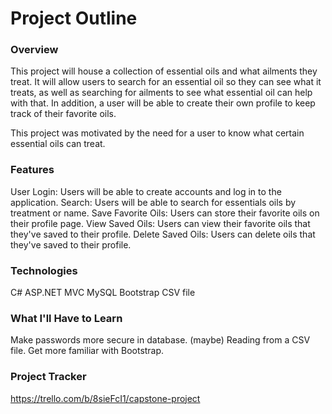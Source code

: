 # Project Outline

### Overview
This project will house a collection of essential oils and what ailments they treat. It will allow users to search for an essential oil so they can see what it treats, as well as searching for ailments to see what essential oil can help with that. In addition, a user will be able to create their own profile to keep track of their favorite oils.

This project was motivated by the need for a user to know what certain essential oils can treat.

### Features
User Login: Users will be able to create accounts and log in to the application.
Search: Users will be able to search for essentials oils by treatment or name.
Save Favorite Oils: Users can store their favorite oils on their profile page.
View Saved Oils: Users can view their favorite oils that they've saved to their profile.
Delete Saved Oils: Users can delete oils that they've saved to their profile.


### Technologies
C# ASP.NET MVC
MySQL
Bootstrap
CSV file


### What I'll Have to Learn
Make passwords more secure in database. (maybe)
Reading from a CSV file.
Get more familiar with Bootstrap.


### Project Tracker
https://trello.com/b/8sieFcI1/capstone-project
